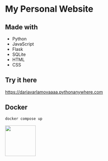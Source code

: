 # My Personal Website

## Made with 
- Python
- JavaScript
- Flask
- SQLite
- HTML
- CSS

## Try it here 
https://dariavarlamovaaaa.pythonanywhere.com

## Docker
```bash
docker compose up
```

<img src="https://i.giphy.com/media/v1.Y2lkPTc5MGI3NjExM2lkNWUxYTEzOTBwamJ5eHBiM2gzN2RvN294dGw2MjZ3NWd1M3pkOCZlcD12MV9pbnRlcm5hbF9naWZfYnlfaWQmY3Q9Zw/vFKqnCdLPNOKc/giphy.gif" width="100px" />
